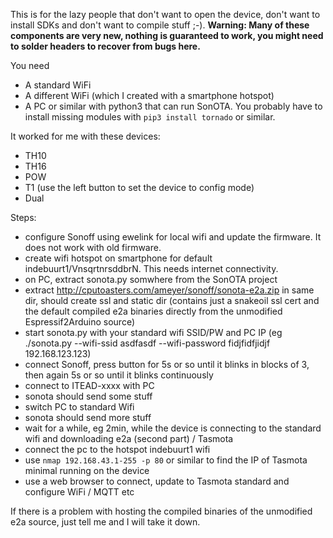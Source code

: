 This is for the lazy people that don't want to open the device, don't want to install SDKs and don't want to compile stuff ;-). **Warning: Many of these components are very new, nothing is guaranteed to work, you might need to solder headers to recover from bugs here.**

You need
* A standard WiFi
* A different WiFi (which I created with a smartphone hotspot)
* A PC or similar with python3 that can run SonOTA. You probably have to install missing modules with `pip3 install tornado` or similar.

It worked for me with these devices:
* TH10
* TH16
* POW
* T1 (use the left button to set the device to config mode)
* Dual

Steps:
* configure Sonoff using ewelink for local wifi and update the firmware. It does not work with old firmware.
* create wifi hotspot on smartphone for default indebuurt1/VnsqrtnrsddbrN. This needs internet connectivity.
* on PC, extract sonota.py somwhere from the SonOTA project
* extract http://cputoasters.com/ameyer/sonoff/sonota-e2a.zip in same dir, should create ssl and static dir (contains just a snakeoil ssl cert and the default compiled e2a binaries directly from the unmodified Espressif2Arduino source)
* start sonota.py with your standard wifi SSID/PW and PC IP (eg ./sonota.py --wifi-ssid asdfasdf --wifi-password fidjfidfjidjf 192.168.123.123)
* connect Sonoff, press button for 5s or so until it blinks in blocks of 3, then again 5s or so until it blinks continuously
* connect to ITEAD-xxxx with PC
* sonota should send some stuff
* switch PC to standard Wifi
* sonota should send more stuff
* wait for a while, eg 2min, while the device is connecting to the standard wifi and downloading e2a (second part) / Tasmota
* connect the pc to the hotspot indebuurt1 wifi
* use `nmap 192.168.43.1-255 -p 80` or similar to find the IP of Tasmota minimal running on the device
* use a web browser to connect, update to Tasmota standard and configure WiFi / MQTT etc

If there is a problem with hosting the compiled binaries of the unmodified e2a source, just tell me and I will take it down.